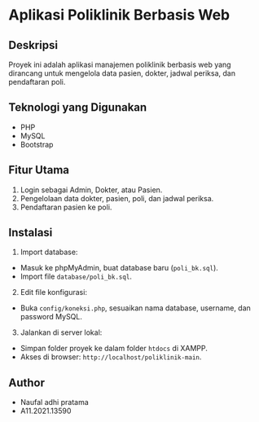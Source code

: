 # Aplikasi Poliklinik Berbasis Web

## Deskripsi
Proyek ini adalah aplikasi manajemen poliklinik berbasis web yang dirancang untuk mengelola data pasien, dokter, jadwal periksa, dan pendaftaran poli.

## Teknologi yang Digunakan
- PHP
- MySQL
- Bootstrap

## Fitur Utama
1. Login sebagai Admin, Dokter, atau Pasien.
2. Pengelolaan data dokter, pasien, poli, dan jadwal periksa.
3. Pendaftaran pasien ke poli.

## Instalasi
1. Import database:
- Masuk ke phpMyAdmin, buat database baru (`poli_bk.sql`).
- Import file `database/poli_bk.sql`.
2. Edit file konfigurasi:
- Buka `config/koneksi.php`, sesuaikan nama database, username, dan password MySQL.
3. Jalankan di server lokal:
- Simpan folder proyek ke dalam folder `htdocs` di XAMPP.
- Akses di browser: `http://localhost/poliklinik-main`.

## Author
- Naufal adhi pratama
- A11.2021.13590

